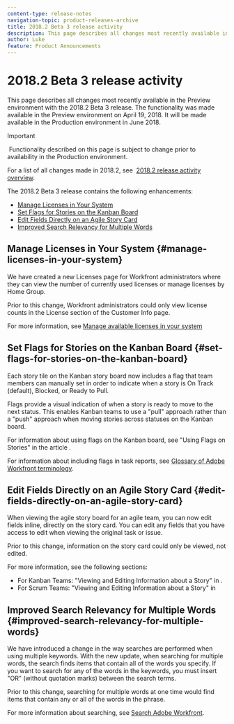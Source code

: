 ```yaml
---
content-type: release-notes
navigation-topic: product-releases-archive
title: 2018.2 Beta 3 release activity
description: This page describes all changes most recently available in the Preview environment with the 2018.2 Beta 3 release. The functionality was made available in the Preview environment on April 19, 2018. It will be made available in the Production environment in June 2018.
author: Luke
feature: Product Announcements
---
```


# 2018.2 Beta 3 release activity

This page describes all changes most recently available in the Preview environment with the 2018.2 Beta 3 release.&nbsp;The functionality was made available in the Preview environment on April 19, 2018. It will be made available in&nbsp;the Production environment in June&nbsp;2018.

>[!IMPORTANT]
>
>&nbsp;Functionality described on this page is subject to change prior to availability in the Production environment.

For a list of all changes made in 2018.2, see&nbsp; [2018.2 release activity overview](../../../../product-announcements/product-releases/quarterly-release-archive/2018.2-release-activity/2018.2-release-activity-overview.md).

The 2018.2 Beta 3 release contains the following enhancements:

* [Manage Licenses in Your System](#manage-licenses-in-your-system) 
* [Set Flags for Stories on the Kanban Board](#set-flags-for-stories-on-the-kanban-board) 
* [Edit Fields Directly on an Agile Story Card](#edit-fields-directly-on-an-agile-story-card) 
* [Improved Search Relevancy for Multiple Words](#improved-search-relevancy-for-multiple-words)

## Manage Licenses in Your System {#manage-licenses-in-your-system}

We have created a new Licenses page for Workfront administrators where they can view the number of currently used licenses or manage licenses by Home Group.&nbsp;

Prior to this change, Workfront administrators could only view license counts in the License section of the Customer Info page.

For more information, see [Manage available licenses in your system](../../../../administration-and-setup/get-started-wf-administration/manage-available-licenses-in-your-system.md)

## Set Flags for Stories on the Kanban Board {#set-flags-for-stories-on-the-kanban-board}

Each story tile on the Kanban story board&nbsp;now includes a flag that team members can manually set in order to indicate when a story is On Track (default), Blocked, or Ready to Pull.

Flags provide a visual indication of when a story is ready to move to the next status. This enables Kanban teams to use a "pull" approach rather than a "push" approach when moving stories across statuses on the Kanban board.

For information about using flags on the Kanban board, see "Using Flags on Stories" in the article .

For information about including flags in task reports, see [Glossary of Adobe Workfront terminology](../../../../workfront-basics/navigate-workfront/workfront-navigation/workfront-terminology-glossary.md).&nbsp;&nbsp;

## Edit Fields Directly on an Agile Story Card {#edit-fields-directly-on-an-agile-story-card}

When viewing the agile story board for an agile team, you can now edit fields inline, directly on the story card. You can edit any fields that you have access to edit when viewing the original task or issue.

Prior to this change, information on the story card could only be viewed, not edited.

For more information, see the following sections:

* For Kanban Teams: "Viewing and Editing Information about a Story" in .&nbsp;
* For Scrum Teams:&nbsp;"Viewing and Editing Information about a Story" in

## Improved Search Relevancy for Multiple Words {#improved-search-relevancy-for-multiple-words}

We have introduced a change in the way searches are performed when using multiple keywords. With the new update, when searching for multiple words, the search finds items that contain all of the words you specify. If you want to search for any of the words in the keywords, you must insert "OR" (without quotation marks) between the search terms.&nbsp;

Prior to this change, searching for multiple words at one time would find items that contain any or all of the words in the phrase.&nbsp;

For more information about searching, see [Search Adobe Workfront](../../../../workfront-basics/navigate-workfront/search/search-workfront.md).
